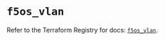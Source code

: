 # `f5os_vlan`

Refer to the Terraform Registry for docs: [`f5os_vlan`](https://registry.terraform.io/providers/f5networks/f5os/1.10.0/docs/resources/vlan).
